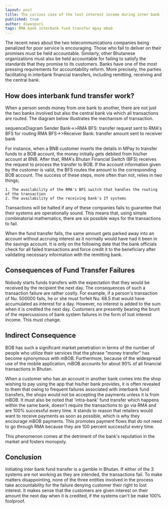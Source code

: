 ```yaml
---
layout: post
title: The curious case of the lost interest income during inter bank fund transfer failures
published: true
author: diwaspuri
tags: RMA bank interbank fund transfer mpay mbob
---
```


The recent news about the two telecommunications companies being penalized for poor service is encouraging. Those who fail to deliver on their promises must be held accountable. Similarly, other Bhutanese organizations must also be held accountable for failing to satisfy the standards that they promise to its customers. Banks have one of the most pressing requirements for accountability reform. More precisely, the parties facilitating in interbank financial transfers, including remitting, receiving and the central bank.

## How does interbank fund transfer work?

When a person sends money from one bank to another, there are not just the two banks involved but also the central bank via which all transactions are routed. The diagram below illustrates the mechanism of transaction.

<div class="mermaid">
sequenceDiagram
	Sender Bank->>RMA BFS: transfer request sent to RMA's BFS for routing
	RMA BFS->>Receiver Bank: transfer amount sent to receiver bank
</div>

For instance, when a BNB customer inserts the details in MPay to transfer funds to a BOB account, the money initially gets debited from his/her account at BNB. After that, RMA's Bhutan Financial Switch (BFS) receives the request to process the transfer to BOB. If the account information given by the customer is valid, the BFS routes the amount to the corresponding BOB account. The success of these steps, more often than not, relies in two things;

	1. The availability of the RMA's BFS switch that handles the routing of the transaction
	2. The availability of the receiving bank's IT systems

Transactions will be halted if any of these companies fails to guarantee that their systems are operationally sound. This means that, using simple combinatorial mathematics, there are six possible ways for the transactions to fail. 

When the fund transfer fails, the same amount gets parked away into an account without accruing interest as it normally would have had it been in the savings account. It is only on the following date that the bank officials check for all failed transactions and force credit it to the beneficiary after validating necessary information with the remitting bank.

## Consequences of Fund Transfer Failures

Nobody starts funds transfers with the expectation that they would be received by the recipient the next day. The consequences of such a transaction failure are rather costly. For example, if a person's transaction of Nu. 500000 fails, he or she must forfeit Nu. 68.5 that would have accumulated as interest for a day. However, no interest is added to the sum when it is credited the next day. Customers are presently bearing the brunt of the repercussions of bank system failures in the form of lost interest income. This must change.

## Indirect Consequence

BOB has such a significant market penetration in terms of the number of people who utilize their services that the phrase "money transfer" has become synonymous with mBOB. Furthermore, because of the widespread use of the mobile application, mBOB accounts for about 90% of all financial transactions in Bhutan.

When a customer who has an account in another bank comes into the shop wishing to pay using the app that his/her bank provides, it is often revealed to them that owing to frequent failures associated with interbank fund transfers, the shops would not be accepting the payments unless it is from mBOB. It must also be noted that 'intra-bank' fund transfer which happens within the same bank, doesn't require the transactions to go via RMA and are 100% successful every time. It stands to reason that retailers would want to receive payments as soon as possible, which is why they encourage mBOB payments. This promotes payment flows that do not need to go through RMA because they are 100 percent successful every time.

This phenomenon comes at the detriment of the bank's reputation in the market and fosters monopoly.

## Conclusion

Initiating inter bank fund transfer is a gamble in Bhutan. If either of the 3 systems are not working as they are intended, the transactions fail. To make matters disappointing, none of the three entities involved in the process take accountability for the failure denying customer their right to lost interest. It makes sense that the customers are given interest on their amount the next day when it is credited, if the systems can't be make 100% foolproof.


